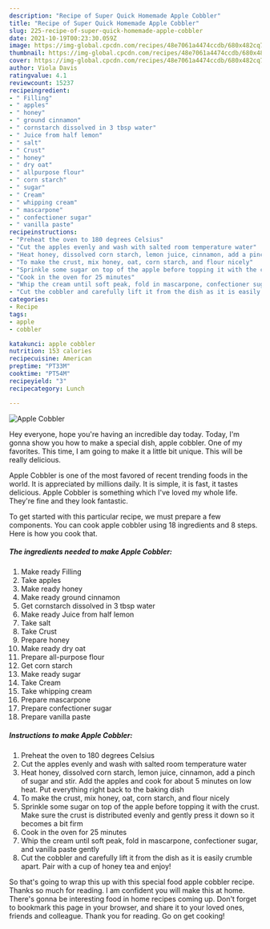 ```yaml
---
description: "Recipe of Super Quick Homemade Apple Cobbler"
title: "Recipe of Super Quick Homemade Apple Cobbler"
slug: 225-recipe-of-super-quick-homemade-apple-cobbler
date: 2021-10-19T00:23:30.059Z
image: https://img-global.cpcdn.com/recipes/48e7061a4474ccdb/680x482cq70/apple-cobbler-recipe-main-photo.jpg
thumbnail: https://img-global.cpcdn.com/recipes/48e7061a4474ccdb/680x482cq70/apple-cobbler-recipe-main-photo.jpg
cover: https://img-global.cpcdn.com/recipes/48e7061a4474ccdb/680x482cq70/apple-cobbler-recipe-main-photo.jpg
author: Viola Davis
ratingvalue: 4.1
reviewcount: 15237
recipeingredient:
- " Filling"
- " apples"
- " honey"
- " ground cinnamon"
- " cornstarch dissolved in 3 tbsp water"
- " Juice from half lemon"
- " salt"
- " Crust"
- " honey"
- " dry oat"
- " allpurpose flour"
- " corn starch"
- " sugar"
- " Cream"
- " whipping cream"
- " mascarpone"
- " confectioner sugar"
- " vanilla paste"
recipeinstructions:
- "Preheat the oven to 180 degrees Celsius"
- "Cut the apples evenly and wash with salted room temperature water"
- "Heat honey, dissolved corn starch, lemon juice, cinnamon, add a pinch of sugar and stir. Add the apples and cook for about 5 minutes on low heat. Put everything right back to the baking dish"
- "To make the crust, mix honey, oat, corn starch, and flour nicely"
- "Sprinkle some sugar on top of the apple before topping it with the crust. Make sure the crust is distributed evenly and gently press it down so it becomes a bit firm"
- "Cook in the oven for 25 minutes"
- "Whip the cream until soft peak, fold in mascarpone, confectioner sugar, and vanilla paste gently"
- "Cut the cobbler and carefully lift it from the dish as it is easily crumble apart. Pair with a cup of honey tea and enjoy!"
categories:
- Recipe
tags:
- apple
- cobbler

katakunci: apple cobbler 
nutrition: 153 calories
recipecuisine: American
preptime: "PT33M"
cooktime: "PT54M"
recipeyield: "3"
recipecategory: Lunch

---
```



![Apple Cobbler](https://img-global.cpcdn.com/recipes/48e7061a4474ccdb/680x482cq70/apple-cobbler-recipe-main-photo.jpg)

Hey everyone, hope you're having an incredible day today. Today, I'm gonna show you how to make a special dish, apple cobbler. One of my favorites. This time, I am going to make it a little bit unique. This will be really delicious.



Apple Cobbler is one of the most favored of recent trending foods in the world. It is appreciated by millions daily. It is simple, it is fast, it tastes delicious. Apple Cobbler is something which I've loved my whole life. They're fine and they look fantastic.


To get started with this particular recipe, we must prepare a few components. You can cook apple cobbler using 18 ingredients and 8 steps. Here is how you cook that.

<!--inarticleads1-->

##### The ingredients needed to make Apple Cobbler:

1. Make ready  Filling
1. Take  apples
1. Make ready  honey
1. Make ready  ground cinnamon
1. Get  cornstarch dissolved in 3 tbsp water
1. Make ready  Juice from half lemon
1. Take  salt
1. Take  Crust
1. Prepare  honey
1. Make ready  dry oat
1. Prepare  all-purpose flour
1. Get  corn starch
1. Make ready  sugar
1. Take  Cream
1. Take  whipping cream
1. Prepare  mascarpone
1. Prepare  confectioner sugar
1. Prepare  vanilla paste




<!--inarticleads2-->

##### Instructions to make Apple Cobbler:

1. Preheat the oven to 180 degrees Celsius
1. Cut the apples evenly and wash with salted room temperature water
1. Heat honey, dissolved corn starch, lemon juice, cinnamon, add a pinch of sugar and stir. Add the apples and cook for about 5 minutes on low heat. Put everything right back to the baking dish
1. To make the crust, mix honey, oat, corn starch, and flour nicely
1. Sprinkle some sugar on top of the apple before topping it with the crust. Make sure the crust is distributed evenly and gently press it down so it becomes a bit firm
1. Cook in the oven for 25 minutes
1. Whip the cream until soft peak, fold in mascarpone, confectioner sugar, and vanilla paste gently
1. Cut the cobbler and carefully lift it from the dish as it is easily crumble apart. Pair with a cup of honey tea and enjoy!




So that's going to wrap this up with this special food apple cobbler recipe. Thanks so much for reading. I am confident you will make this at home. There's gonna be interesting food in home recipes coming up. Don't forget to bookmark this page in your browser, and share it to your loved ones, friends and colleague. Thank you for reading. Go on get cooking!
